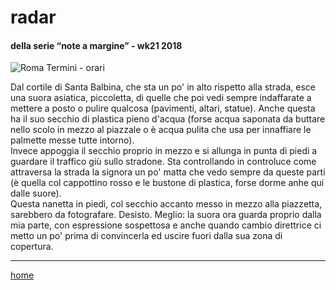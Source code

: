 # radar  

#### della serie “note a margine” - wk21 2018  
![](https://drive.google.com/uc?id=1pI-LJneBhONawztpXj_UJS3OfzhHEPDV "Roma Termini - orari")   
<!--- interarete026.png --->  
  
Dal cortile di Santa Balbina, che sta un po' in alto rispetto alla strada, esce una suora asiatica, piccoletta, di quelle che poi vedi sempre indaffarate a mettere a posto o pulire qualcosa (pavimenti, altari, statue). Anche questa ha il suo secchio di plastica pieno d'acqua (forse acqua saponata da buttare nello scolo in mezzo al piazzale o è acqua pulita che usa per innaffiare le palmette messe tutte intorno).  
Invece appoggia il secchio proprio in mezzo e si allunga in punta di piedi a guardare il traffico giù sullo stradone. Sta controllando in controluce come attraversa la strada la signora un po' matta che vedo sempre da queste parti (è quella col cappottino rosso e le bustone di plastica, forse dorme anhe qui dalle suore).  
Questa nanetta in piedi, col secchio accanto messo in mezzo alla piazzetta, sarebbero da fotografare. Desisto. Meglio: la suora ora guarda proprio dalla mia parte, con espressione sospettosa e anche quando cambio direttrice ci metto un po' prima di convincerla ed uscire fuori dalla sua zona di copertura.  

---  
[home](/interarete.md)   

